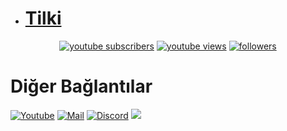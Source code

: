-   # [Tilki](https://github.com/tilku55)

<p align="center">  
<a href="https://www.youtube.com/channel/UCoZNJW56-6KHh_OqScjh6TQ?sub_confirmation=1">
    <img alt="youtube subscribers" title="Youtube" src="https://img.shields.io/youtube/channel/subscribers/UCoZNJW56-6KHh_OqScjh6TQ?color=%23E1AD0E&label=Tilki&logo=youtube&style=for-the-badge&labelColor=fb8b2b"/></a> 
  <a href="https://www.youtube.com/channel/UCoZNJW56-6KHh_OqScjh6TQ">
    <img alt="youtube views" title="wiew" src="https://img.shields.io/youtube/channel/views/UCoZNJW56-6KHh_OqScjh6TQ?color=%23E1AD0E&logo=youtube&style=for-the-badge&labelColor=ff7300"/></a> 
  <a href="https://github.com/tilku55">
    <img alt="followers" title="Github'dan Takip Et" src="https://img.shields.io/github/followers/tilku55?color=236ad3&labelColor=ff7300&style=for-the-badge&logo=github&label=TakipEt"/></a>
</p>

# Diğer Bağlantılar

[![Youtube](https://img.shields.io/badge/-YouTube-red?style=for-the-badge&logo=youtube&logoColor=white)](https://www.youtube.com/channel/UCoZNJW56-6KHh_OqScjh6TQ)
[![Mail](https://img.shields.io/badge/INSTAGRAM%20-DC3175.svg?&style=for-the-badge&logo=instagram&logoColor=white)](https://www.instagram.com/tilkihtml)
[![Discord](https://img.shields.io/badge/Discord-7289DA?style=for-the-badge&logo=discord&logoColor=white)](https://discord.gg/EvY2XZcH7Q)
<img src="https://komarev.com/ghpvc/?username=tilku55&style=for-the-badge&label=Ziyaretçi"/>
